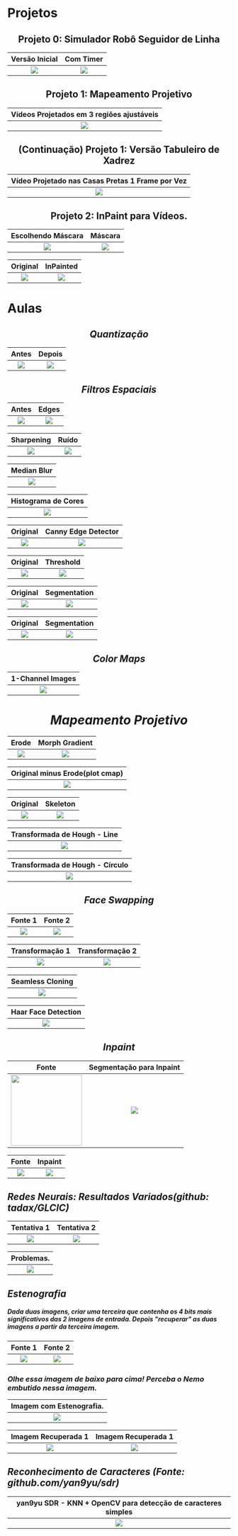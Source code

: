Projetos
=============================



##  <center> Projeto 0: Simulador Robô Seguidor de Linha </center>
Versão Inicial | Com Timer 
:-------------------------:|:-------------------------:
![](ReadMeImages/8_1.png) |  ![](ReadMeImages/8_2.png) 



##  <center> Projeto 1: Mapeamento Projetivo </center>
Vídeos Projetados em 3 regiões ajustáveis|
:-------------------------:|
![](ReadMeImages/Projeto2.png) |  


##  <center> (Continuação) Projeto 1: Versão Tabuleiro de Xadrez </center>
Vídeo Projetado nas Casas Pretas 1 Frame por Vez|
:-------------------------:|
![](ReadMeImages/Projeto2_2aula.png) |


##  <center> Projeto 2: InPaint para Vídeos. </center>
Escolhendo Máscara | Máscara 
:-------------------------:|:-------------------------:
![](ReadMeImages/21_1.png) |  ![](ReadMeImages/21_2.png) 



Original | InPainted 
:-------------------------:|:-------------------------:
![](ReadMeImages/21_3.png) |  ![](ReadMeImages/21_4.png) 


# Aulas

## <center> <i> Quantização </center> 

Antes             |  Depois
:-------------------------:|:-------------------------:
![](ReadMeImages/1_1.png) |  ![](ReadMeImages/1_2.png)



## <center> Filtros Espaciais </center> 

Antes             |  Edges
:-------------------------:|:-------------------------:
![](ReadMeImages/2_1.png) |  ![](ReadMeImages/2_2.png) 


Sharpening             |  Ruído
:-------------------------:|:-------------------------:
![](ReadMeImages/2_3.png) |  ![](ReadMeImages/2_4.png) 

Median Blur             |  
:-------------------------:|
![](ReadMeImages/2_5.png) |  


Histograma de Cores         |  
:-------------------------:|
![](ReadMeImages/3_1.png) |  


Original             |  Canny Edge Detector
:-------------------------:|:-------------------------:
![](ReadMeImages/4_1.jpg) |  ![](ReadMeImages/4_2.jpg) 



Original             |  Threshold
:-------------------------:|:-------------------------:
![](ReadMeImages/2_1.png) |  ![](ReadMeImages/5_1.png) 


Original             |  Segmentation
:-------------------------:|:-------------------------:
![](ReadMeImages/6_1.png) |  ![](ReadMeImages/6_2.png) 


Original             |  Segmentation
:-------------------------:|:-------------------------:
![](ReadMeImages/7_1.png) |  ![](ReadMeImages/7_2.png) 



##  <center> <i> Color Maps
1-Channel Images|
:-------------------------:|
![](ReadMeImages/13_3.png) |

# <center> <i> Mapeamento Projetivo
Erode             |  Morph Gradient
:-------------------------:|:-------------------------:
![](ReadMeImages/13_1.png) |  ![](ReadMeImages/13_2.png) 


Original minus Erode(plot cmap)|
:-------------------------:|
![](ReadMeImages/13_4.png) |


Original             |  Skeleton
:-------------------------:|:-------------------------:
![](ReadMeImages/13_6.png) |  ![](ReadMeImages/13_5.png) 


Transformada de Hough - Line|
:-------------------------:|
![](ReadMeImages/14_1.png) |


Transformada de Hough - Círculo|
:-------------------------:|
![](ReadMeImages/15_1.png) |


## <center> Face Swapping

Fonte 1             |  Fonte 2
:-------------------------:|:-------------------------:
![](ReadMeImages/16_1.jpeg) |  ![](ReadMeImages/16_2.jpeg) 


Transformação 1            |  Transformação 2
:-------------------------:|:-------------------------:
![](ReadMeImages/16_3.jpg) |  ![](ReadMeImages/16_4.jpg) 


Seamless Cloning|
:-------------------------:|
![](ReadMeImages/16_5.png) |



Haar Face Detection|
:-------------------------:|
![](ReadMeImages/17_1.png) |


## <center> Inpaint

Fonte           |  Segmentação para Inpaint
:-------------------------:|:-------------------------:
<img src="ReadMeImages/19_1.png" width="160"> |  ![](ReadMeImages/19_2.png) 



Fonte           |  Inpaint
:-------------------------:|:-------------------------:
![](ReadMeImages/19_3.png) |  ![](ReadMeImages/19_4.png) 



## Redes Neurais: Resultados Variados(github: tadax/GLCIC)


Tentativa 1           |  Tentativa 2
:-------------------------:|:-------------------------:
![](ReadMeImages/20_1.jpg) |  ![](ReadMeImages/20_2.jpg) 


Problemas. |
:-------------------------:|
![](ReadMeImages/20_3.jpg) |


## Estenografia
<h5>Dada duas imagens, criar uma terceira que contenha os 4 bits mais significativos das 2 imagens de entrada. Depois "recuperar" as duas imagens a partir da terceira imagem.</h5>


Fonte 1          |  Fonte 2
:-------------------------:|:-------------------------:
<img src="ReadMeImages/23_1.png"> |  <img src="ReadMeImages/23_2.png">

<h3>Olhe essa imagem de baixo para cima! Perceba o Nemo embutido nessa imagem.</h3>

Imagem com Estenografia. |
:-------------------------:|
![](ReadMeImages/23_3.png) |


Imagem Recuperada 1     |  Imagem Recuperada 1 
:-------------------------:|:-------------------------:
<img src="ReadMeImages/23_5.png"> |  <img src="ReadMeImages/23_4.png">


## Reconhecimento de Caracteres (Fonte: github.com/yan9yu/sdr)

yan9yu SDR - KNN + OpenCV para detecção de caracteres simples|
:-------------------------:|
![](ReadMeImages/24_1.png) |
